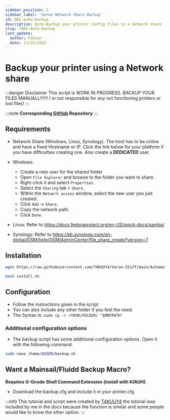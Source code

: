 ```yaml
---
sidebar_position: 2
sidebar_label: 'Voron Network Share Backup'
id: NAS-auto-backup
description: Auto-Backup your printer config files to a network share (NAS, Windows share whatever)
slug: /NAS-Auto-backup
last_update:
  author: Fabian
  date: 11/25/2022
---
```


# Backup your printer using a Network share

:::danger Disclaimer
This script is WORK IN PROGRESS. BACKUP YOUR FILES MANUALLY!!!! I´m not responsible for any not functioning printers or lost files!
:::

:::note **Corresponding  [GitHub](https://github.com/T4KUUY4/Voron-Stuff/tree/main/Automatic%20Backup) Repository** 
:::

## Requirements

* Network Share (Windows, Linux, Synology). The host has to be online and have a fixed Hostname or IP. Click the link below for your platform if you have difficulties creating one. Also create a **DEDICATED** user.

* Windows:
  * Create a new user for the shared folder
  * Open  `File Explorer`  and browse to the folder you want to share.
  * Right-click it and select `Properties`.
  * Select the `Sharing` tab > `Share`.
  * Within the `Network access` window, select the new user you just created.
  * Click  `Add` -> `Share`.
  * Copy the network path.
  * Click  `Done`.

* Linux: Refer to <https://docs.fedoraproject.org/en-US/quick-docs/samba/>
* Synology: Refer to <https://kb.synology.com/en-global/DSM/help/DSM/AdminCenter/file_share_create?version=7>

## Installation

```bash title="Download the installation script"
wget https://raw.githubusercontent.com/T4KUUY4/Voron-Stuff/main/Automatic%20Backup/install.sh
```

```bash title="Run installation script"
bash install.sh
```

## Configuration

* Follow the instructions given in the script
* You can also include any other folder if you feel the need.
* The Syntax is: `sudo cp -r /YOUR/FOLDER/ "$MNTPATH"`

### Additional configuration options

* The backup script has some additional configuration options. Open it with the following command.

```bash
sudo nano /home/$USER/backup.sh
```

## Want a Mainsail/Fluidd Backup Macro?

**Requires G-Gcode Shell Command Extension (install with KIAUH)**.

* Download the backup.cfg and include it in your printer.cfg

:::info
This tutorial and scirpt were created by [T4KUUY4](https://github.com/T4KUUY4/Voron-Stuff/tree/main/Automatic%20Backup) the tutorial was included by me in the docs because the function is similar and some people would like to know the other option.
:::
